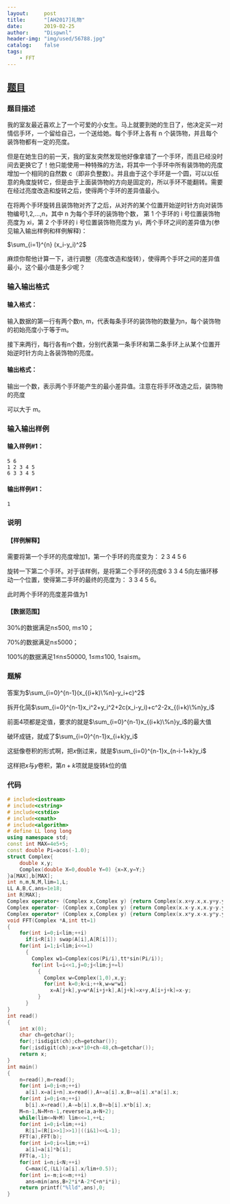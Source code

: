 ```yaml
---
layout:		post
title:		"[AH2017]礼物"
date:		2019-02-25
author:		"Dispwnl"
header-img:	"img/used/56788.jpg"
catalog:	false
tags:
    - FFT
---
```

## [题目](https://www.luogu.org/problemnew/show/P3723)
### 题目描述
我的室友最近喜欢上了一个可爱的小女生。马上就要到她的生日了，他决定买一对情侣手环，一个留给自己，一个送给她。每个手环上各有 n 个装饰物，并且每个装饰物都有一定的亮度。

但是在她生日的前一天，我的室友突然发现他好像拿错了一个手环，而且已经没时间去更换它了！他只能使用一种特殊的方法，将其中一个手环中所有装饰物的亮度增加一个相同的自然数 c（即非负整数）。并且由于这个手环是一个圆，可以以任意的角度旋转它，但是由于上面装饰物的方向是固定的，所以手环不能翻转。需要在经过亮度改造和旋转之后，使得两个手环的差异值最小。

在将两个手环旋转且装饰物对齐了之后，从对齐的某个位置开始逆时针方向对装饰物编号1,2,…,n，其中 n 为每个手环的装饰物个数， 第 1 个手环的 i 号位置装饰物亮度为 xi，第 2 个手环的 i 号位置装饰物亮度为 yi，两个手环之间的差异值为(参见输入输出样例和样例解释)：

$\sum_{i=1}^{n} (x_i-y_i)^2$

麻烦你帮他计算一下，进行调整（亮度改造和旋转），使得两个手环之间的差异值最小，这个最小值是多少呢？

### 输入输出格式
#### 输入格式：
输入数据的第一行有两个数n, m，代表每条手环的装饰物的数量为n，每个装饰物的初始亮度小于等于m。

接下来两行，每行各有n个数，分别代表第一条手环和第二条手环上从某个位置开始逆时针方向上各装饰物的亮度。

#### 输出格式：
输出一个数，表示两个手环能产生的最小差异值。注意在将手环改造之后，装饰物的亮度

可以大于 m。

### 输入输出样例
#### 输入样例#1： 
```plain
5 6
1 2 3 4 5
6 3 3 4 5
```
#### 输出样例#1： 
```plain
1
```
### 说明
#### 【样例解释】

需要将第一个手环的亮度增加1，第一个手环的亮度变为： 2 3 4 5 6

旋转一下第二个手环。对于该样例，是将第二个手环的亮度6 3 3 4 5向左循环移动一个位置，使得第二手环的最终的亮度为： 3 3 4 5 6。

此时两个手环的亮度差异值为1

#### 【数据范围】

30%的数据满足n≤500, m≤10；

70%的数据满足n≤5000；

100%的数据满足1≤n≤50000, 1≤m≤100, 1≤ai≤m。

### 题解

答案为$\sum_{i=0}^{n-1}(x_{(i+k)\%n}-y_i+c)^2​$

拆开化简$\sum_{i=0}^{n-1}x_i^2+y_i^2+2c(x_i-y_i)+c^2-2x_{(i+k)\%n}y_i$

前面$4​$项都是定值，要求的就是$\sum_{i=0}^{n-1}x_{(i+k)\%n}y_i​$的最大值

破环成链，就成了$\sum_{i=0}^{n-1}x_{i+k}y_i$

这挺像卷积的形式啊，把$x$倒过来，就是$\sum_{i=0}^{n-1}x_{n-i-1+k}y_i$

这样把$x$与$y$卷积，第$n+k$项就是旋转$k$位的值

### 代码

```c++
# include<iostream>
# include<cstring>
# include<cstdio>
# include<cmath>
# include<algorithm>
# define LL long long
using namespace std;
const int MAX=4e5+5;
const double Pi=acos(-1.0);
struct Complex{
	double x,y;
	Complex(double X=0,double Y=0) {x=X,y=Y;}
}a[MAX],b[MAX];
int n,m,N,M,lim=1,L;
LL A,B,C,ans=1e18;
int R[MAX];
Complex operator+ (Complex x,Complex y) {return Complex(x.x+y.x,x.y+y.y);}
Complex operator- (Complex x,Complex y) {return Complex(x.x-y.x,x.y-y.y);}
Complex operator* (Complex x,Complex y) {return Complex(x.x*y.x-x.y*y.y,x.y*y.x+x.x*y.y);}
void FFT(Complex *A,int tt=1)
{
	for(int i=0;i<lim;++i)
	  if(i<R[i]) swap(A[i],A[R[i]]);
	for(int i=1;i<lim;i<<=1)
	  {
	  	Complex w1=Complex(cos(Pi/i),tt*sin(Pi/i));
	  	for(int l=i<<1,j=0;j<lim;j+=l)
	  	  {
	  	  	Complex w=Complex(1,0),x,y;
	  	  	for(int k=0;k<i;++k,w=w*w1)
	  	  	  x=A[j+k],y=w*A[i+j+k],A[j+k]=x+y,A[i+j+k]=x-y;
		  }
	  }
}
int read()
{
	int x(0);
	char ch=getchar();
	for(;!isdigit(ch);ch=getchar());
	for(;isdigit(ch);x=x*10+ch-48,ch=getchar());
	return x;
}
int main()
{
	n=read(),m=read();
	for(int i=0;i<n;++i)
	  a[i].x=a[i+n].x=read(),A+=a[i].x,B+=a[i].x*a[i].x;
	for(int i=0;i<n;++i)
	  b[i].x=read(),A-=b[i].x,B+=b[i].x*b[i].x;
	M=n-1,N=M+n-1,reverse(a,a+N+2);
	while(lim<=N+M) lim<<=1,++L;
	for(int i=0;i<lim;++i)
	  R[i]=(R[i>>1]>>1)|((i&1)<<L-1);
	FFT(a),FFT(b);
	for(int i=0;i<=lim;++i)
	  a[i]=a[i]*b[i];
	FFT(a,-1);
	for(int i=n;i<N;++i)
	  C=max(C,(LL)(a[i].x/lim+0.5));
	for(int i=-m;i<=m;++i)
	  ans=min(ans,B+2*i*A-2*C+n*i*i);
	return printf("%lld",ans),0;
}
```

